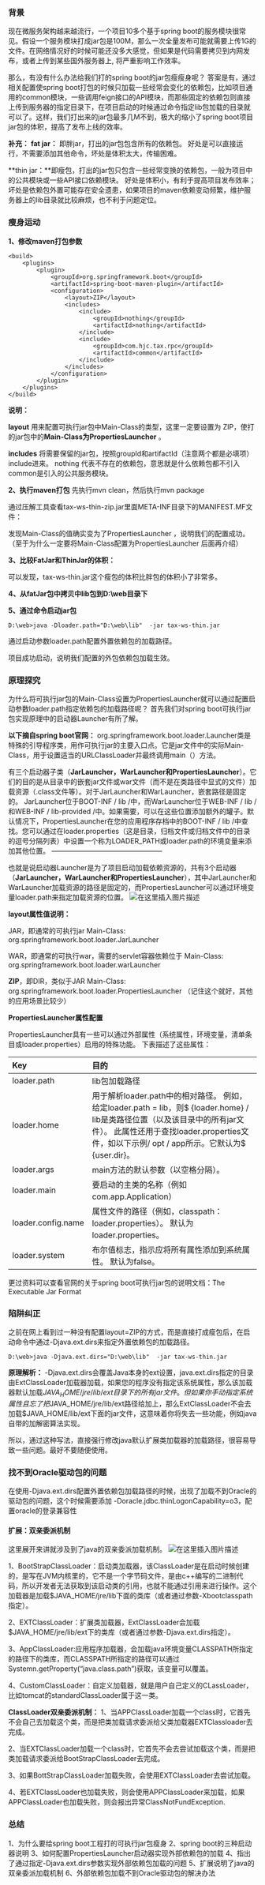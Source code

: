 ### 背景

现在微服务架构越来越流行，一个项目10多个基于spring boot的服务模块很常见。假设一个服务模块打成jar包是100M，那么一次全量发布可能就需要上传1G的文件。在网络情况好的时候可能还没多大感觉，但如果是代码需要拷贝到内网发布，或者上传到某些国外服务器上, 将严重影响工作效率。

那么，有没有什么办法给我们打的spring boot的jar包瘦瘦身呢？
答案是有，通过相关配置使spring boot打包的时候只加载一些经常会变化的依赖包，比如项目通用的common模块，一些调用feign接口的API模块，而那些固定的依赖包则直接上传到服务器的指定目录下，在项目启动的时候通过命令指定lib包加载的目录就可以了。这样，我们打出来的jar包最多几M不到，极大的缩小了spring boot项目jar包的体积，提高了发布上线的效率。

**补充：**
**fat jar：** 即胖jar，打出的jar包包含所有的依赖包。
好处是可以直接运行，不需要添加其他命令，坏处是体积太大，传输困难。

**thin jar：**即瘦包，打出的jar包只包含一些经常变换的依赖包，一般为项目中的公共模块或一些API接口依赖模块。
好处是体积小，有利于提高项目发布效率；
坏处是依赖包外置可能存在安全遗患，如果项目的maven依赖变动频繁，维护服务器上的lib目录就比较麻烦，也不利于问题定位。

### 瘦身运动

**1、修改maven打包参数**

```
<build>
    <plugins>
        <plugin>
            <groupId>org.springframework.boot</groupId>
            <artifactId>spring-boot-maven-plugin</artifactId>
            <configuration>
                <layout>ZIP</layout>
                <includes>
                    <include>
                        <groupId>nothing</groupId>
                        <artifactId>nothing</artifactId>
                    </include>
                    <include>
                        <groupId>com.hjc.tax.rpc</groupId>
                        <artifactId>common</artifactId>
                    </include>
                </includes>
            </configuration>
        </plugin>
    </plugins>
</build>
```

**说明：**

**layout**
用来配置可执行jar包中Main-Class的类型，这里一定要设置为 ZIP，使打的jar包中的**Main-Class为PropertiesLauncher** 。

**includes**
将需要保留的jar包，按照groupId和artifactId（注意两个都是必填项）include进来。
nothing 代表不存在的依赖包，意思就是什么依赖包都不引入
common是引入的公共服务模块。

**2、执行maven打包**
先执行mvn clean，然后执行mvn package

通过压解工具查看tax-ws-thin-zip.jar里面META-INF目录下的MANIFEST.MF文件：

发现Main-Class的值确实变为了PropertiesLauncher ，说明我们的配置成功。
（至于为什么一定要将Main-Class配置为PropertiesLauncher 后面再介绍）

**3、比较FatJar和ThinJar的体积：**

可以发现，tax-ws-thin.jar这个瘦包的体积比胖包的体积小了非常多。

**4、从fatJar包中拷贝中lib包到D:\web目录下**

**5、通过命令启动jar包**

```
D:\web>java -Dloader.path="D:\web\lib"  -jar tax-ws-thin.jar
```

通过启动参数loader.path配置外置依赖包的加载路径。

项目成功启动，说明我们配置的外包依赖包加载生效。

### 原理探究

为什么将可执行jar包的Main-Class设置为PropertiesLauncher就可以通过配置启动参数loader.path指定依赖包的加载路径呢？
首先我们对spring boot可执行jar包实现原理中的启动器Launcher有所了解。

**以下摘自spring boot官网：**
org.springframework.boot.loader.Launcher类是特殊的引导程序类，用作可执行jar的主要入口点。它是jar文件中的实际Main-Class，用于设置适当的URLClassLoader并最终调用main（）方法。

有三个启动器子类（**JarLauncher，WarLauncher和PropertiesLauncher**）。它们的目的是从目录中的嵌套jar文件或war文件（而不是在类路径中显式的文件）加载资源（.class文件等）。对于JarLauncher和WarLauncher，嵌套路径是固定的。 JarLauncher位于BOOT-INF / lib /中，而WarLauncher位于WEB-INF / lib /和WEB-INF / lib-provided /中。如果需要，可以在这些位置添加额外的罐子。默认情况下，PropertiesLauncher在您的应用程序存档中的BOOT-INF / lib /中查找。您可以通过在loader.properties（这是目录，归档文件或归档文件中的目录的逗号分隔列表）中设置一个称为LOADER_PATH或loader.path的环境变量来添加其他位置。
————————————————

也就是说启动器Launcher是为了项目启动加载依赖资源的，共有3个启动器（**JarLauncher，WarLauncher和PropertiesLauncher**），其中JarLauncher和WarLauncher加载资源的路径是固定的，而PropertiesLauncher可以通过环境变量loader.path来指定加载资源的位置。
![在这里插入图片描述](https://i2.wp.com/img-blog.csdnimg.cn/20200531001157375.png?x-oss-process=image/watermark,type_ZmFuZ3poZW5naGVpdGk,shadow_10,text_aHR0cHM6Ly9ibG9nLmNzZG4ubmV0L3cxMDE0MDc0Nzk0,size_16,color_FFFFFF,t_70)

**layout属性值说明：**

JAR，即通常的可执行jar
Main-Class: org.springframework.boot.loader.JarLauncher

WAR，即通常的可执行war，需要的servlet容器依赖位于
Main-Class: org.springframework.boot.loader.warLauncher

**ZIP**，即DIR，类似于JAR
Main-Class: org.springframework.boot.loader.PropertiesLauncher
（记住这个就好，其他的应用场景比较少）

**PropertiesLauncher属性配置**

PropertiesLauncher具有一些可以通过外部属性（系统属性，环境变量，清单条目或loader.properties）启用的特殊功能。 下表描述了这些属性：

| Key                | 目的                                                         |
| :----------------- | :----------------------------------------------------------- |
| loader.path        | lib包加载路径                                                |
| loader.home        | 用于解析loader.path中的相对路径。 例如，给定loader.path = lib，则$ {loader.home} / lib是类路径位置（以及该目录中的所有jar文件）。 此属性还用于查找loader.properties文件，如以下示例/ opt / app所示。它默认为$ {user.dir}。 |
| loader.args        | main方法的默认参数（以空格分隔）。                           |
| loader.main        | 要启动的主类的名称（例如com.app.Application）                |
| loader.config.name | 属性文件的路径（例如，classpath：loader.properties）。 默认为loader.properties。 |
| loader.system      | 布尔值标志，指示应将所有属性添加到系统属性。 默认为false。   |

更过资料可以查看官网的关于spring boot可执行jar包的说明文档：The Executable Jar Format

### 陷阱纠正

之前在网上看到过一种没有配置layout=ZIP的方式，而是直接打成瘦包后，在启动命令中通过-Djava.ext.dirs来指定外置依赖包的加载路径。

```
D:\web>java -Djava.ext.dirs="D:\web\lib"  -jar tax-ws-thin.jar
```

**原理解析：**
-Djava.ext.dirs会覆盖Java本身的ext设置，java.ext.dirs指定的目录由ExtClassLoader加载器加载，如果您的程序没有指定该系统属性，那么该加载器默认加载$JAVA_HOME/jre/lib/ext目录下的所有jar文件。但如果你手动指定系统属性且忘了把$JAVA_HOME/jre/lib/ext路径给加上，那么ExtClassLoader不会去加载$JAVA_HOME/lib/ext下面的jar文件，这意味着你将失去一些功能，例如java自带的加解密算法实现。

所以，通过这种写法，直接强行修改java默认扩展类加载器的加载路径，很容易导致一些问题。最好不要随便使用。

### 找不到Oracle驱动包的问题

在使用-Djava.ext.dirs配置外置依赖包加载路径的时候，出现了加载不到Oracle的驱动包的问题，这个时候需要添加
-Doracle.jdbc.thinLogonCapability=o3，配置oracle的登录兼容性

#### 扩展：双亲委派机制

这里展开来讲就涉及到了java的双亲委派加载机制。
![在这里插入图片描述](https://i2.wp.com/img-blog.csdnimg.cn/20200531002923598.png?x-oss-process=image/watermark,type_ZmFuZ3poZW5naGVpdGk,shadow_10,text_aHR0cHM6Ly9ibG9nLmNzZG4ubmV0L3cxMDE0MDc0Nzk0,size_16,color_FFFFFF,t_70)

1、BootStrapClassLoader：启动类加载器，该ClassLoader是在启动时候创建的，是写在JVM内核里的，它不是一个字节码文件，是由c++编写的二进制代码，所以开发者无法获取到该启动类的引用，也就不能通过引用来进行操作。这个加载器是加载$JAVA_HOME/jre/lib下面的类库（或者通过参数-Xbootclasspath指定）。

2、EXTClassLoader：扩展类加载器，ExtClassLoader会加载 $JAVA_HOME/jre/lib/ext下的类库（或者通过参数-Djava.ext.dirs指定）。

3、AppClassLoader:应用程序加载器，会加载java环境变量CLASSPATH所指定的路径下的类库，而CLASSPATH所指定的路径可以通过Systemn.getProperty(“java.class.path”)获取，该变量可以覆盖。

4、CustomClassLoader：自定义加载器，就是用户自己定义的CLassLoader，比如tomcat的standardClassLoader属于这一类。

**ClassLoader双亲委派机制：**
1、当APPClassLoader加载一个class时，它首先不会自己去加载这个类，而是把类加载请求委派给父类加载器EXTClassloader去完成。

2、当EXTClassLoader加载一个class时，它首先不会去尝试加载这个类，而是把类加载请求委派给BootStrapClassLoader去完成。

3、如果BottStrapClassLoader加载失败，会使用EXTClassLoader去尝试加载。

4、若EXTClassLoader也加载失败，则会使用APPClassLoader来加载，如果APPClassLoader也加载失败，则会报出异常ClassNotFundException.

### 总结

1、为什么要给spring boot工程打的可执行jar包瘦身
2、spring boot的三种启动器说明
3、如何配置PropertiesLauncher启动器实现外部依赖包的加载
4、指出了通过指定-Djava.ext.dirs参数实现外部依赖包加载的问题
5、扩展说明了java的双亲委派加载机制
6、外部依赖包加载不到Oracle驱动包的解决办法